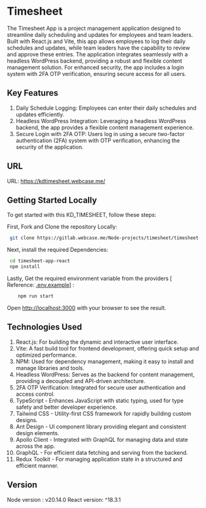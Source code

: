 # Timesheet

The Timesheet App is a project management application designed to streamline daily scheduling and updates for employees and team leaders. Built with React.js and Vite, this app allows employees to log their daily schedules and updates, while team leaders have the capability to review and approve these entries. The application integrates seamlessly with a headless WordPress backend, providing a robust and flexible content management solution. For enhanced security, the app includes a login system with 2FA OTP verification, ensuring secure access for all users.

## Key Features

1. Daily Schedule Logging: Employees can enter their daily schedules and updates efficiently.
2. Headless WordPress Integration: Leveraging a headless WordPress backend, the app provides a flexible content management experience.
3. Secure Login with 2FA OTP: Users log in using a secure two-factor authentication (2FA) system with OTP verification, enhancing the security of the application.

## URL
URL: https://kdtimesheet.webcase.me/

## Getting Started Locally

To get started with this KD_TIMESHEET, follow these steps:

First, Fork and Clone the repository Locally:

  ```bash
   git clone https://gitlab.webcase.me/Node-projects/timesheet/timesheet-app-react.git
  ```

Next, install the required Dependencies:

 ```bash
  cd timesheet-app-react
  npm install
```

Lastly, Get the required environment variable from the providers [ Reference: [.env.example](/.env.example)] :

```bash
    npm run start
```

Open [http://localhost:3000](http://localhost:3000) with your browser to see the result.

## Technologies Used

1. React.js: For building the dynamic and interactive user interface.
2. Vite: A fast build tool for frontend development, offering quick setup and optimized performance.
3. NPM: Used for dependency management, making it easy to install and manage libraries and tools.
4. Headless WordPress: Serves as the backend for content management, providing a decoupled and API-driven architecture.
5. 2FA OTP Verification: Integrated for secure user authentication and access control.
6. TypeScript - Enhances JavaScript with static typing, used for type safety and better developer experience.
7. Tailwind CSS - Utility-first CSS framework for rapidly building custom designs.
8. Ant Design - UI component library providing elegant and consistent design elements.
9. Apollo Client - Integrated with GraphQL for managing data and state across the app.
10. GraphQL - For efficient data fetching and serving from the backend.
11. Redux Toolkit - For managing application state in a structured and efficient manner.

## Version

Node version : v20.14.0
React version: ^18.3.1
